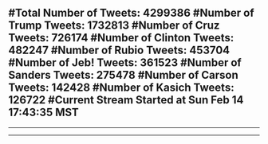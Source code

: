#Total Number of Tweets: 4299386 
#Number of Trump Tweets: 1732813
#Number of Cruz Tweets: 726174
#Number of Clinton Tweets: 482247
#Number of Rubio Tweets: 453704
#Number of Jeb! Tweets: 361523
#Number of Sanders Tweets: 275478
#Number of Carson Tweets: 142428
#Number of Kasich Tweets: 126722
#Current Stream Started at Sun Feb 14 17:43:35 MST
---
---
---
